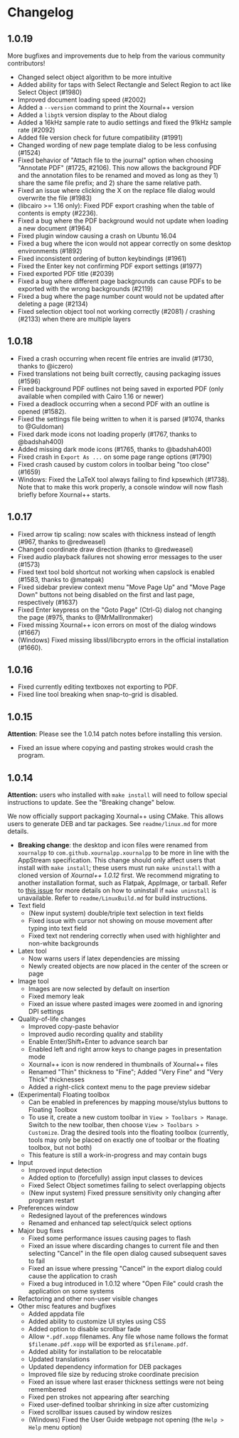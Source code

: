 # Changelog

## 1.0.19

More bugfixes and improvements due to help from the various community
contributors!

* Changed select object algorithm to be more intuitive
* Added ability for taps with Select Rectangle and Select Region to act like
  Select Object (#1980)
* Improved document loading speed (#2002)
* Added a `--version` command to print the Xournal++ version
* Added a `libgtk` version display to the About dialog
* Added a 16kHz sample rate to audio settings and fixed the 91kHz sample rate
  (#2092)
* Added file version check for future compatibility (#1991)
* Changed wording of new page template dialog to be less confusing (#1524)
* Fixed behavior of "Attach file to the journal" option when choosing "Annotate
  PDF" (#1725, #2106). This now allows the background PDF and the annotation files to
  be renamed and moved as long as they 1) share the same file prefix; and 2)
  share the same relative path.
* Fixed an issue where clicking the X on the replace file dialog would overwrite
  the file (#1983)
* (libcairo >= 1.16 only): Fixed PDF export crashing when the table of contents
  is empty (#2236).
* Fixed a bug where the PDF background would not update when loading a new
  document (#1964)
* Fixed plugin window causing a crash on Ubuntu 16.04
* Fixed a bug where the icon would not appear correctly on some desktop
  environments (#1892)
* Fixed inconsistent ordering of button keybindings (#1961)
* Fixed the Enter key not confirming PDF export settings (#1977)
* Fixed exported PDF title (#2039)
* Fixed a bug where different page backgrounds can cause PDFs to be exported
  with the wrong backgrounds (#2119)
* Fixed a bug where the page number count would not be updated after deleting a
  page (#2134)
* Fixed selection object tool not working correctly (#2081) / crashing (#2133)
  when there are multiple layers

## 1.0.18

* Fixed a crash occurring when recent file entries are invalid (#1730, thanks to
  @iczero)
* Fixed translations not being built correctly, causing packaging issues (#1596)
* Fixed background PDF outlines not being saved in exported PDF (only available
  when compiled with Cairo 1.16 or newer)
* Fixed a deadlock occurring when a second PDF with an outline is opened (#1582).
* Fixed the settings file being written to when it is parsed (#1074, thanks to
  @Guldoman)
* Fixed dark mode icons not loading properly (#1767, thanks to @badshah400)
* Added missing dark mode icons (#1765, thanks to @badshah400)
* Fixed crash in `Export As ...` on some page range options (#1790)
* Fixed crash caused by custom colors in toolbar being "too close" (#1659)
* Windows: Fixed the LaTeX tool always failing to find kpsewhich (#1738). Note
  that to make this work properly, a console window will now flash briefly
  before Xournal++ starts.

## 1.0.17

* Fixed arrow tip scaling: now scales with thickness instead of length (#967,
  thanks to @redweasel)
* Changed coordinate draw direction (thanks to @redweasel)
* Fixed audio playback failures not showing error messages to the user (#1573)
* Fixed text tool bold shortcut not working when capslock is enabled (#1583,
  thanks to @matepak)
* Fixed sidebar preview context menu "Move Page Up" and "Move Page Down" buttons
  not being disabled on the first and last page, respectively (#1637)
* Fixed Enter keypress on the "Goto Page" (Ctrl-G) dialog not changing the page
  (#975, thanks to @MrMallIronmaker)
* Fixed missing Xournal++ icon errors on most of the dialog windows (#1667)
* (Windows) Fixed missing libssl/libcrypto errors in the official installation
  (#1660).

## 1.0.16

* Fixed currently editing textboxes not exporting to PDF.
* Fixed line tool breaking when snap-to-grid is disabled.

## 1.0.15

**Attention**: Please see the 1.0.14 patch notes before installing this version.

* Fixed an issue where copying and pasting strokes would crash the program.

## 1.0.14

**Attention:** users who installed with `make install` will need to follow
special instructions to update. See the "Breaking change" below.

We now officially support packaging Xournal++ using CMake. This allows users to
generate DEB and tar packages. See `readme/linux.md` for more details.

* **Breaking change**: the desktop and icon files were renamed from `xournalpp`
  to `com.github.xournalpp.xournalpp` to be more in line with the AppStream
  specification. This change should only affect users that install with `make
  install`; these users must run `make uninstall` with a cloned version of
  _Xournal++ 1.0.12_ first. We recommend migrating to another installation
  format, such as Flatpak, AppImage, or tarball. Refer to [this
  issue](https://github.com/xournalpp/xournalpp/issues/1442#issuecomment-524566511)
  for more details on how to uninstall if `make uninstall` is unavailable. Refer
  to `readme/LinuxBuild.md` for build instructions.
* Text field
    * (New input system) double/triple text selection in text fields
    * Fixed issue with cursor not showing on mouse movement after typing into
      text field
    * Fixed text not rendering correctly when used with highlighter and
      non-white backgrounds
* Latex tool
    * Now warns users if latex dependencies are missing
    * Newly created objects are now placed in the center of the screen or page
* Image tool
    * Images are now selected by default on insertion
    * Fixed memory leak
    * Fixed an issue where pasted images were zoomed in and ignoring DPI settings
* Quality-of-life changes
    * Improved copy-paste behavior
    * Improved audio recording quality and stability
    * Enable Enter/Shift+Enter to advance search bar
    * Enabled left and right arrow keys to change pages in presentation mode
    * Xournal++ icon is now rendered in thumbnails of Xournal++ files
    * Renamed "Thin" thickness to "Fine"; Added "Very Fine" and "Very Thick"
      thicknesses
    * Added a right-click context menu to the page preview sidebar
* (Experimental) Floating toolbox
    * Can be enabled in preferences by mapping mouse/stylus buttons to Floating Toolbox
    * To use it, create a new custom toolbar in `View > Toolbars > Manage`.
      Switch to the new toolbar, then choose `View > Toolbars > Customize`. Drag
      the desired tools into the floating toolbox (currently, tools may only
      be placed on exactly one of toolbar or the floating toolbox, but not both)
    * This feature is still a work-in-progress and may contain bugs
* Input
    * Improved input detection
    * Added option to (forcefully) assign input classes to devices
    * Fixed Select Object sometimes failing to select overlapping objects
    * (New input system) Fixed pressure sensitivity only changing after program restart
* Preferences window
    * Redesigned layout of the preferences windows
    * Renamed and enhanced tap select/quick select options
* Major bug fixes
    * Fixed some performance issues causing pages to flash
    * Fixed an issue where discarding changes to current file and then selecting
      "Cancel" in the file open dialog caused subsequent saves to fail
    * Fixed an issue where pressing "Cancel" in the export dialog could cause
      the application to crash
    * Fixed a bug introduced in 1.0.12 where "Open File" could crash the
      application on some systems
* Refactoring and other non-user visible changes
* Other misc features and bugfixes
    * Added appdata file
    * Added ability to customize UI styles using CSS
    * Added option to disable scrollbar fade
    * Allow `*.pdf.xopp` filenames. Any file whose name follows the format
      `$filename.pdf.xopp` will be exported as `$filename.pdf`.
    * Added ability for installation to be relocatable
    * Updated translations
    * Updated dependency information for DEB packages
    * Improved file size by reducing stroke coordinate precision
    * Fixed an issue where last eraser thickness settings were not being remembered
    * Fixed pen strokes not appearing after searching
    * Fixed user-defined toolbar shrinking in size after customizing
    * Fixed scrollbar issues caused by window resizes
    * (Windows) Fixed the User Guide webpage not opening (the `Help > Help` menu
      option)
